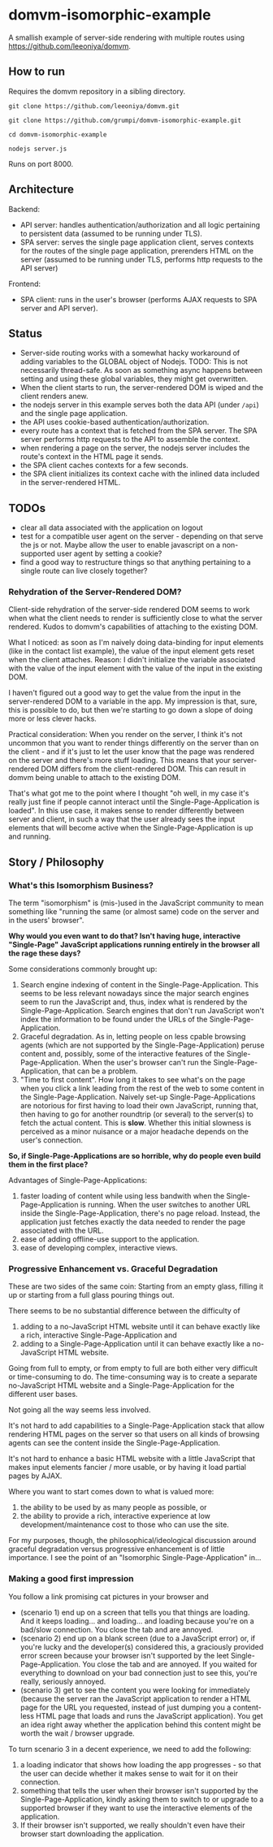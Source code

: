 # domvm-isomorphic-example
A smallish example of server-side rendering with multiple routes using https://github.com/leeoniya/domvm.

## How to run

Requires the domvm repository in a sibling directory.

`git clone https://github.com/leeoniya/domvm.git`

`git clone https://github.com/grumpi/domvm-isomorphic-example.git`

`cd domvm-isomorphic-example`

`nodejs server.js`

Runs on port 8000.

## Architecture

Backend:
* API server: handles authentication/authorization and all logic pertaining to persistent data (assumed to be running under TLS).
* SPA server: serves the single page application client, serves contexts for the routes of the single page application, prerenders HTML on the server (assumed to be running under TLS, performs http requests to the API server)

Frontend:
* SPA client: runs in the user's browser (performs AJAX requests to SPA server and API server).

## Status

* Server-side routing works with a somewhat hacky workaround of adding variables to the GLOBAL object of Nodejs. TODO: This is not necessarily thread-safe. As soon as something async happens between setting and using these global variables, they might get overwritten.
* When the client starts to run, the server-rendered DOM is wiped and the client renders anew.
* the nodejs server in this example serves both the data API (under `/api`) and the single page application.
* the API uses cookie-based authentication/authorization.
* every route has a context that is fetched from the SPA server. The SPA server performs http requests to the API to assemble the context.
* when rendering a page on the server, the nodejs server includes the route's context in the HTML page it sends.
* the SPA client caches contexts for a few seconds.
* the SPA client initializes its context cache with the inlined data included in the server-rendered HTML.

## TODOs

* clear all data associated with the application on logout
* test for a compatible user agent on the server - depending on that serve the js or not. Maybe allow the user to enable javascript on a non-supported user agent by setting a cookie?
* find a good way to restructure things so that anything pertaining to a single route can live closely together?

### Rehydration of the Server-Rendered DOM?

Client-side rehydration of the server-side rendered DOM seems to work when what the client needs to render is sufficiently close to what the server rendered. Kudos to domvm's capabilities of attaching to the existing DOM.

What I noticed: as soon as I'm naively doing data-binding for input elements (like in the contact list example), the value of the input element gets reset when the client attaches. Reason: I didn't initialize the variable associated with the value of the input element with the value of the input in the existing DOM.

I haven't figured out a good way to get the value from the input in the server-rendered DOM to a variable in the app. My impression is that, sure, this is possible to do, but then we're starting to go down a slope of doing more or less clever hacks.

Practical consideration: When you render on the server, I think it's not uncommon that you want to render things differently on the server than on the client - and if it's just to let the user know that the page was rendered on the server and there's more stuff loading. This means that your server-rendered DOM differs from the client-rendered DOM. This can result in domvm being unable to attach to the existing DOM.

That's what got me to the point where I thought "oh well, in my case it's really just fine if people cannot interact until the Single-Page-Application is loaded". In this use case, it makes sense to render differently between server and client, in such a way that the user already sees the input elements that will become active when the Single-Page-Application is up and running.

## Story / Philosophy

### What's this Isomorphism Business?

The term "isomorphism" is (mis-)used in the JavaScript community to mean something like "running the same (or almost same) code on the server and in the users' browser".

**Why would you even want to do that? Isn't having huge, interactive "Single-Page" JavaScript applications running entirely in the browser all the rage these days?**

Some considerations commonly brought up:

1. Search engine indexing of content in the Single-Page-Application. This seems to be less relevant nowadays since the major search engines seem to run the JavaScript and, thus, index what is rendered by the Single-Page-Application. Search engines that don't run JavaScript won't index the information to be found under the URLs of the Single-Page-Application.
2. Graceful degradation. As in, letting people on less cpable browsing agents (which are not supported by the Single-Page-Application) peruse content and, possibly, some of the interactive features of the Single-Page-Application. When the user's browser can't run the Single-Page-Application, that can be a problem.
3. "Time to first content". How long it takes to see what's on the page when you click a link leading from the rest of the web to some content in the Single-Page-Application. Naively set-up Single-Page-Applications are notorious for first having to load their own JavaScript, running that, then having to go for another roundtrip (or several) to the server(s) to fetch the actual content. This is **slow**. Whether this initial slowness is perceived as a minor nuisance or a major headache depends on the user's connection.

**So, if Single-Page-Applications are so horrible, why do people even build them in the first place?**

Advantages of Single-Page-Applications:

1. faster loading of content while using less bandwith when the Single-Page-Application is running. When the user switches to another URL inside the Single-Page-Application, there's no page reload. Instead, the application just fetches exactly the data needed to render the page associated with the URL.
2. ease of adding offline-use support to the application.
3. ease of developing complex, interactive views.

### Progressive Enhancement vs. Graceful Degradation

These are two sides of the same coin: Starting from an empty glass, filling it up or starting from a full glass pouring things out.

There seems to be no substantial difference between the difficulty of 

1. adding to a no-JavaScript HTML website until it can behave exactly like a rich, interactive Single-Page-Application and
2. adding to a Single-Page-Application until it can behave exactly like a no-JavaScript HTML website.

Going from full to empty, or from empty to full are both either very difficult or time-consuming to do. The time-consuming way is to create a separate no-JavaScript HTML website and a Single-Page-Application for the different user bases.

Not going all the way seems less involved.

It's not hard to add capabilities to a Single-Page-Application stack that allow rendering HTML pages on the server so that users on all kinds of browsing agents can see the content inside the Single-Page-Application.

It's not hard to enhance a basic HTML website with a little JavaScript that makes input elements fancier / more usable, or by having it load partial pages by AJAX.

Where you want to start comes down to what is valued more:

1. the ability to be used by as many people as possible, or
2. the ability to provide a rich, interactive experience at low development/maintenance cost to those who can use the site.

For my purposes, though, the philosophical/ideological discussion around graceful degradation versus progressive enhancement is of little importance. I see the point of an "Isomorphic Single-Page-Application" in...

### Making a good first impression

You follow a link promising cat pictures in your browser and 
* (scenario 1) end up on a screen that tells you that things are loading. And it keeps loading... and loading... and loading because you're on a bad/slow connection. You close the tab and are annoyed.
* (scenario 2) end up on a blank screen (due to a JavaScript error) or, if you're lucky and the developer(s) considered this, a graciously provided error screen because your browser isn't supported by the leet Single-Page-Application. You close the tab and are annoyed. If you waited for everything to download on your bad connection just to see this, you're really, seriously annoyed.
* (scenario 3) get to see the content you were looking for immediately (because the server ran the JavaScript application to render a HTML page for the URL you requested, instead of just dumping you a content-less HTML page that loads and runs the JavaScript application). You get an idea right away whether the application behind this content might be worth the wait / browser upgrade.

To turn scenario 3 in a decent experience, we need to add the following:

1. a loading indicator that shows how loading the app progresses - so that the user can decide whether it makes sense to wait for it on their connection.
2. something that tells the user when their browser isn't supported by the Single-Page-Application, kindly asking them to switch to or upgrade to a supported browser if they want to use the interactive elements of the application.
3. If their browser isn't supported, we really shouldn't even have their browser start downloading the application.
